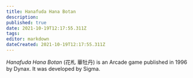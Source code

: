 ```yaml
---
title: Hanafuda Hana Botan
description: 
published: true
date: 2021-10-19T12:17:55.311Z
tags: 
editor: markdown
dateCreated: 2021-10-19T12:17:55.311Z
---
```


_Hanafuda Hana Botan_ (<span lang='ja'>花札 華牡丹</span>) is an Arcade game published in 1996 by Dynax.
It was developed by Sigma.
